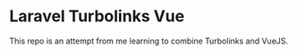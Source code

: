 # Laravel Turbolinks Vue

This repo is an attempt from me learning to combine Turbolinks and VueJS.
 